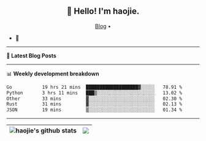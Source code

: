 <h2 align="center">👋 Hello! I'm haojie.</h2>
<p align="center">
  <a href="https://aoyouer.com">Blog</a> •
</p>


- 🔭 


-------

**📝 Latest Blog Posts**


-------

📊 **Weekly development breakdown**
<!--START_SECTION:waka-->

```txt
Go           19 hrs 21 mins  ███████████████████▓░░░░░   78.91 %
Python       3 hrs 11 mins   ███▒░░░░░░░░░░░░░░░░░░░░░   13.02 %
Other        33 mins         ▓░░░░░░░░░░░░░░░░░░░░░░░░   02.30 %
Rust         31 mins         ▓░░░░░░░░░░░░░░░░░░░░░░░░   02.13 %
JSON         19 mins         ▒░░░░░░░░░░░░░░░░░░░░░░░░   01.34 %
```

<!--END_SECTION:waka-->

-------



| <img align="center" src="https://github-readme-stats.vercel.app/api?username=haojie06&show_icons=true&theme=graywhite&show_icons=true&count_private=true&include_all_commits=true&hide_border=true" alt="haojie's github stats" /> | <img align="center" src="https://github-readme-stats.vercel.app/api/top-langs/?username=haojie06&layout=compact&theme=graywhite&hide_border=true&hide=css,html" /> |
| ------------- | ------------- |


